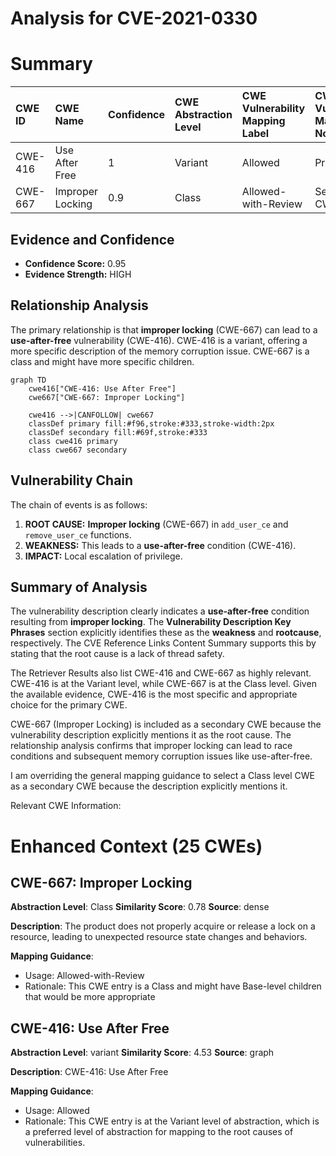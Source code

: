 # Analysis for CVE-2021-0330

# Summary
| CWE ID  | CWE Name                                                                                                 | Confidence | CWE Abstraction Level | CWE Vulnerability Mapping Label | CWE-Vulnerability Mapping Notes |
| :-------- | :--------------------------------------------------------------------------------------------------------- | :---------- | :---------------------- | :------------------------------ | :-------------------------------- |
| CWE-416   | Use After Free                                                                                           | 1          | Variant               | Allowed                        | Primary CWE                          |
| CWE-667   | Improper Locking                                                                                           | 0.9         | Class                 | Allowed-with-Review           | Secondary CWE                         |

## Evidence and Confidence

*   **Confidence Score:** 0.95
*   **Evidence Strength:** HIGH

## Relationship Analysis

The primary relationship is that **improper locking** (CWE-667) can lead to a **use-after-free** vulnerability (CWE-416). CWE-416 is a variant, offering a more specific description of the memory corruption issue. CWE-667 is a class and might have more specific children.

```mermaid
graph TD
    cwe416["CWE-416: Use After Free"]
    cwe667["CWE-667: Improper Locking"]

    cwe416 -->|CANFOLLOW| cwe667
    classDef primary fill:#f96,stroke:#333,stroke-width:2px
    classDef secondary fill:#69f,stroke:#333
    class cwe416 primary
    class cwe667 secondary
```

## Vulnerability Chain

The chain of events is as follows:
1.  **ROOT CAUSE:** **Improper locking** (CWE-667) in `add_user_ce` and `remove_user_ce` functions.
2.  **WEAKNESS:** This leads to a **use-after-free** condition (CWE-416).
3.  **IMPACT:** Local escalation of privilege.

## Summary of Analysis

The vulnerability description clearly indicates a **use-after-free** condition resulting from **improper locking**. The **Vulnerability Description Key Phrases** section explicitly identifies these as the **weakness** and **rootcause**, respectively. The CVE Reference Links Content Summary supports this by stating that the root cause is a lack of thread safety.

The Retriever Results also list CWE-416 and CWE-667 as highly relevant. CWE-416 is at the Variant level, while CWE-667 is at the Class level. Given the available evidence, CWE-416 is the most specific and appropriate choice for the primary CWE.

CWE-667 (Improper Locking) is included as a secondary CWE because the vulnerability description explicitly mentions it as the root cause. The relationship analysis confirms that improper locking can lead to race conditions and subsequent memory corruption issues like use-after-free.

I am overriding the general mapping guidance to select a Class level CWE as a secondary CWE because the description explicitly mentions it.

Relevant CWE Information:

# Enhanced Context (25 CWEs)

## CWE-667: Improper Locking
**Abstraction Level**: Class
**Similarity Score**: 0.78
**Source**: dense

**Description**:
The product does not properly acquire or release a lock on a resource, leading to unexpected resource state changes and behaviors.

**Mapping Guidance**:
- Usage: Allowed-with-Review
- Rationale: This CWE entry is a Class and might have Base-level children that would be more appropriate

## CWE-416: Use After Free
**Abstraction Level**: variant
**Similarity Score**: 4.53
**Source**: graph

**Description**:
CWE-416: Use After Free

**Mapping Guidance**:
- Usage: Allowed
- Rationale: This CWE entry is at the Variant level of abstraction, which is a preferred level of abstraction for mapping to the root causes of vulnerabilities.